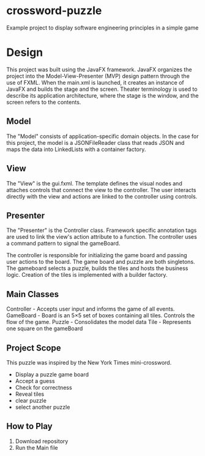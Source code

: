 crossword-puzzle
==
Example project to display software engineering principles in a simple game

# Design

This project was built using the JavaFX framework. JavaFX organizes the project into the Model-View-Presenter 
(MVP) design pattern through the use of FXML. When the main.xml is launched, it creates an instance of JavaFX and builds 
the stage and the screen. Theater terminology is used to describe its application architecture, where the stage is 
the window, and the screen refers to the contents. 

## Model
The "Model" consists of application-specific domain objects. In the case for this project, the model is a JSONFileReader 
class that reads JSON and maps the data into LinkedLists with a container factory.

## View
The "View" is the gui.fxml. The template defines the visual nodes and attaches controls that connect the view 
to the controller. The user interacts directly with the view and actions are linked to the controller using controls.

## Presenter
The "Presenter" is the Controller class. Framework specific annotation tags are used to link the view's action attribute 
to a function. The controller uses a command pattern to signal the gameBoard. 

The controller is responsible for initializing the game board and passing user actions to the board. The game board and 
puzzle are both singletons. The gameboard selects a puzzle, builds the tiles and hosts the business logic. Creation of 
the tiles is implemented with a builder factory. 

## Main Classes
Controller - Accepts user input and informs the game of all events.
GameBoard - Board is an 5×5 set of boxes containing all tiles. Controls the flow of the game.
Puzzle - Consolidates the model data
Tile - Represents one square on the gameBoard


## Project Scope
This puzzle was inspired by the New York Times mini-crossword. 

- Display a puzzle game board
- Accept a guess
- Check for correctness
- Reveal tiles
- clear puzzle
- select another puzzle


## How to Play
1. Download repository
2. Run the Main file

